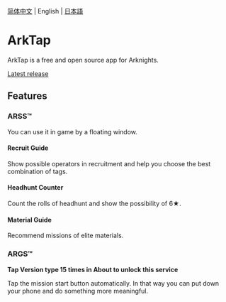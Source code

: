 [简体中文](README.md) | English | [日本語](README_JP.md)
# ArkTap
ArkTap is a free and open source app for Arknights.

[Latest release](https://github.com/aistra0528/ArknightsTap/releases/latest)

## Features

### ARSS™
You can use it in game by a floating window.
#### Recruit Guide
Show possible operators in recruitment and help you choose the best combination of tags.
#### Headhunt Counter
Count the rolls of headhunt and show the possibility of 6★.
#### Material Guide
Recommend missions of elite materials.

### ARGS™
**Tap Version type 15 times in About to unlock this service**

Tap the mission start button automatically. In that way you can put down your phone and do something more meaningful.